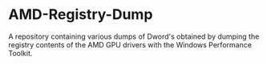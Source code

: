# AMD-Registry-Dump
A repository containing various dumps of Dword's obtained by dumping the registry contents of the AMD GPU drivers with the Windows Performance Toolkit.
